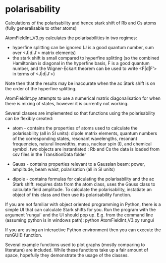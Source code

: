 # polarisability
Calculations of the polarisability and hence stark shift of Rb and Cs atoms (fully generalisable to other atoms)

AtomFieldInt_V3.py calculates the polarisabilities in two regimes:
 - hyperfine splitting can be ignored (J is a good quantum number, sum over <J|d|J'> matrix elements)
 - the stark shift is small compared to hyperfine splitting (so the combined Hamiltonian is diagonal in the hyperfine basis,
   F is a good quantum number, and the Wigner-Eckart theorem can be used to write <F|d|F'> in terms of <J|d|J'>)
   
Note then that the results may be inaccurate when the ac Stark shift is on the order of the hyperfine splitting.

AtomFieldInt.py attempts to use a numerical matrix diagonalisation for when there is mixing of states, however it is currently not working.
   
Several classes are implemented so that functions using the polarisability can be flexibly created:
 - atom - contains the properties of atoms used to calculate the polarisability (all in SI units):
    dipole matrix elements, quantum numbers of the corresponding states, resonant wavelengths, resonant frequencies, natural linewidths,
    mass, nuclear spin (I), and chemical symbol.
        two objects are instantiated : Rb and Cs
        the data is loaded from csv files in the TransitionData folder
        
 - Gauss - contains properties relevant to a Gaussian beam:
    power, amplitude, beam waist, polarisation (all in SI units)
    
 - dipole - contains formulas for calculating the polarisability and the ac Stark shift:
    requires data from the atom class, uses the Gauss class to calculate field amplitude.
    To calculate the polarisability, instatiate an object of this class and then use its polarisability function.
    
    
If you are not familiar with object oriented programming in Python, there is a simple UI that can calculate Stark shifts for you.
Run the program with the argument 'rungui' and the UI should pop up.
E.g. from the command line (assuming python is in windows path):
python AtomFieldInt_V3.py rungui

If you are using an interactive Python environment then you can execute the runGUI() function.

Several example functions used to plot graphs (mostly comparing to literature) are included. 
While these functions take up a fair amount of space, hopefully they demonstrate the usage of the classes.
